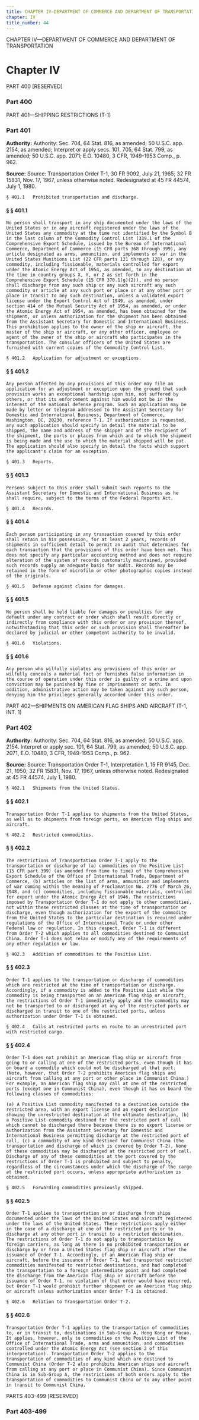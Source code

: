 ```yaml
---
title: CHAPTER IV—DEPARTMENT OF COMMERCE AND DEPARTMENT OF TRANSPORTATION
chapter: IV
title_number: 44
---
```


CHAPTER IV—DEPARTMENT OF COMMERCE AND DEPARTMENT OF TRANSPORTATION

# Chapter IV

  PART 400 [RESERVED]

### Part 400

  PART 401—SHIPPING RESTRICTIONS (T-1)

### Part 401

**Authority:** Authority: Sec. 704, 64 Stat. 816, as amended; 50 U.S.C. app. 2154, as amended; Interpret or apply secs. 101, 705, 64 Stat. 799, as amended; 50 U.S.C. app. 2071; E.O. 10480, 3 CFR, 1949-1953 Comp., p. 962.

**Source:** Source: Transportation Order T-1, 30 FR 9092, July 21, 1965; 32 FR 15831, Nov. 17, 1967, unless otherwise noted. Redesignated at 45 FR 44574, July 1, 1980.

    § 401.1   Prohibited transportation and discharge.

#### § § 401.1

    No person shall transport in any ship documented under the laws of the United States or in any aircraft registered under the laws of the United States any commodity at the time not identified by the Symbol B in the last column of the Commodity Control List (339.1 of the Comprehensive Export Schedule, issued by the Bureau of International Commerce, Department of Commerce (15 CFR parts 368 through 399), any article designated as arms, ammunition, and implements of war in the United States Munitions List (22 CFR parts 121 through 128), or any commodity, including fissionable, materials controlled for export under the Atomic Energy Act of 1954, as amended, to any destination at the time in country groups X, Y, or Z as set forth in the Comprehensive Export Schedule (15 CFR 370.1(g)(2)), and no person shall discharge from any such ship or any such aircraft any such commodity or article at any such port or place or at any other port or place in transit to any such destination, unless a validated export license under the Export Control Act of 1949, as amended, under section 414 of the Mutual Security Act of 1954, as amended, or under the Atomic Energy Act of 1954, as amended, has been obtained for the shipment, or unless authorization for the shipment has been obtained from the Assistant Secretary for Domestic and International Business. This prohibition applies to the owner of the ship or aircraft, the master of the ship or aircraft, or any other officer, employee or agent of the owner of the ship or aircraft who participates in the transportation. The consular officers of the United States are furnished with current copies of the Commodity Control List.

    § 401.2   Application for adjustment or exceptions.

#### § § 401.2

    Any person affected by any provisions of this order may file an application for an adjustment or exception upon the ground that such provision works an exceptional hardship upon him, not suffered by others, or that its enforcement against him would not be in the interest of the national defense program. Such an application may be made by letter or telegram addressed to the Assistant Secretary for Domestic and International Business, Department of Commerce, Washington, DC, 20230, reference T-1. If authorization is requested, any such application should specify in detail the material to be shipped, the name and address of the shipper and of the recipient of the shipment, the ports or places from which and to which the shipment is being made and the use to which the material shipped will be put. The application should also specify in detail the facts which support the applicant's claim for an exception.

    § 401.3   Reports.

#### § § 401.3

    Persons subject to this order shall submit such reports to the Assistant Secretary for Domestic and International Business as he shall require, subject to the terms of the Federal Reports Act.

    § 401.4   Records.

#### § § 401.4

    Each person participating in any transaction covered by this order shall retain in his possession, for at least 2 years, records of shipments in sufficient detail to permit an audit that determines for each transaction that the provisions of this order have been met. This does not specify any particular accounting method and does not require alteration of the system of records customarily maintained, provided such records supply an adequate basis for audit. Records may be retained in the form of microfilm or other photographic copies instead of the originals.

    § 401.5   Defense against claims for damages.

#### § § 401.5

    No person shall be held liable for damages or penalties for any default under any contract or order which shall result directly or indirectly from compliance with this order or any provision thereof, notwithstanding that this order or such provision shall thereafter be declared by judicial or other competent authority to be invalid.

    § 401.6   Violations.

#### § § 401.6

    Any person who wilfully violates any provisions of this order or wilfully conceals a material fact or furnishes false information in the course of operation under this order is guilty of a crime and upon conviction may be punished by fine or imprisonment or both. In addition, administrative action may be taken against any such person, denying him the privileges generally accorded under this order.

  PART 402—SHIPMENTS ON AMERICAN FLAG SHIPS AND AIRCRAFT (T-1, INT. 1)

### Part 402

**Authority:** Authority: Sec. 704, 64 Stat. 816, as amended; 50 U.S.C. app. 2154. Interpret or apply sec. 101, 64 Stat. 799, as amended; 50 U.S.C. app. 2071, E.O. 10480, 3 CFR, 1949-1953 Comp., p. 962.

**Source:** Source: Transportation Order T-1, Interpretation 1, 15 FR 9145, Dec. 21, 1950; 32 FR 15831, Nov. 17, 1967, unless otherwise noted. Redesignated at 45 FR 44574, July 1, 1980.

    § 402.1   Shipments from the United States.

#### § § 402.1

    Transportation Order T-1 applies to shipments from the United States, as well as to shipments from foreign ports, on American flag ships and aircraft.

    § 402.2   Restricted commodities.

#### § § 402.2

    The restrictions of Transportation Order T-1 apply to the transportation or discharge of (a) commodities on the Positive List (15 CFR part 399) (as amended from time to time) of the Comprehensive Export Schedule of the Office of International Trade, Department of Commerce, (b) articles on the list of arms, ammunition and implements of war coming within the meaning of Proclamation No. 2776 of March 26, 1948, and (c) commodities, including fissionable materials, controlled for export under the Atomic Energy Act of 1946. The restrictions imposed by Transportation Order T-1 do not apply to other commodities, not within these restricted classes at the time of transportation or discharge, even though authorization for the export of the commodity from the United States to the particular destination is required under regulations of the Office of International Trade or under other Federal law or regulation. In this respect, Order T-1 is different from Order T-2 which applies to all commodities destined to Communist China. Order T-1 does not relax or modify any of the requirements of any other regulation or law.

    § 402.3   Addition of commodities to the Positive List.

#### § § 402.3

    Order T-1 applies to the transportation or discharge of commodities which are restricted at the time of transportation or discharge. Accordingly, if a commodity is added to the Positive List while the commodity is being transported on an American flag ship or aircraft, the restrictions of Order T-1 immediately apply and the commodity may not be transported to or discharged at any of the restricted ports or discharged in transit to one of the restricted ports, unless authorization under Order T-1 is obtained.

    § 402.4   Calls at restricted ports en route to an unrestricted port with restricted cargo.

#### § § 402.4

    Order T-1 does not prohibit an American flag ship or aircraft from going to or calling at one of the restricted ports, even though it has on board a commodity which could not be discharged at that port. (Note, however, that Order T-2 prohibits American flag ships and aircraft from calling at any port or other place in Communist China.) For example, an American flag ship may call at one of the restricted ports (except one in Communist China), even though it has on board the following classes of commodities:

    (a) A Positive List commodity manifested to a destination outside the restricted area, with an export license and an export declaration showing the unrestricted destination at the ultimate destination, (b) a Positive List commodity destined for the restricted port of call which cannot be discharged there because there is no export license or authorization from the Assistant Secretary for Domestic and International Business permitting discharge at the restricted port of call, (c) a commodity of any kind destined for Communist China (the transportation and discharge of which is covered by Order T-2). None of these commodities may be discharged at the restricted port of call. Discharge of any of these commodities at the port covered by the restrictions of Order T-1 is prohibited and subject to penalty, regardless of the circumstances under which the discharge of the cargo at the restricted port occurs, unless appropriate authorization is obtained.

    § 402.5   Forwarding commodities previously shipped.

#### § § 402.5

    Order T-1 applies to transportation on or discharge from ships documented under the laws of the United States and aircraft registered under the laws of the United States. These restrictions apply either in the case of a discharge at one of the restricted ports or to discharge at any other port in transit to a restricted destination. The restrictions of Order T-1 do not apply to transportation by foreign carriers, as long as there is no prohibited transportation or discharge by or from a United States flag ship or aircraft after the issuance of Order T-1. Accordingly, if an American flag ship or aircraft, before the issuance of Order T-1, had transported restricted commodities manifested to restricted destinations, and had completed the transportation to a foreign intermediate point and had completed the discharge from the American flag ship or aircraft before the issuance of Order T-1, no violation of that order would have occurred, but Order T-1 would prohibit further shipment on an American flag ship or aircraft unless authorization under Order T-1 is obtained.

    § 402.6   Relation to Transportation Order T-2.

#### § § 402.6

    Transportation Order T-1 applies to the transportation of commodities to, or in transit to, destinations in Sub-Group A, Hong Kong or Macao. It applies, however, only to commodities on the Positive List of the Office of International Trade, arms and ammunition, and commodities controlled under the Atomic Energy Act (see section 2 of this interpretation). Transportation Order T-2 applies to the transportation of commodities of any kind which are destined to Communist China (Order T-2 also prohibits American ships and aircraft from calling at any port or place in Communist China). Since Communist China is in Sub-Group A, the restrictions of both orders apply to the transportation of commodities to Communist China or to any other point in transit to Communist China.

  PARTS 403-499 [RESERVED]

### Part 403-499


